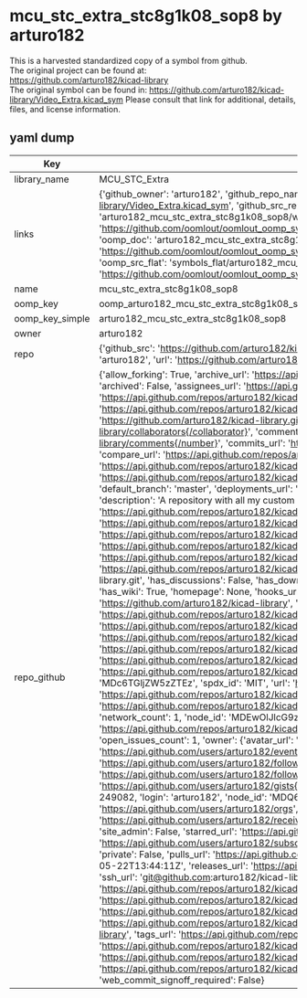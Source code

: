 # mcu_stc_extra_stc8g1k08_sop8 by arturo182  
This is a harvested standardized copy of a symbol from github.  
The original project can be found at:  
https://github.com/arturo182/kicad-library  
The original symbol can be found in:
https://github.com/arturo182/kicad-library/Video_Extra.kicad_sym
Please consult that link for additional, details, files, and license information.  
## yaml dump  
| Key | Value |  
| --- | --- |  
| library_name | MCU_STC_Extra |  
| links | {'github_owner': 'arturo182', 'github_repo_name': 'kicad-library', 'github_src': 'https://github.com/arturo182/kicad-library/Video_Extra.kicad_sym', 'github_src_repo': 'https://github.com/arturo182/kicad-library', 'oomp_bot': 'arturo182_mcu_stc_extra_stc8g1k08_sop8/working', 'oomp_bot_github': 'https://github.com/oomlout/oomlout_oomp_symbol_bot/tree/main/arturo182_mcu_stc_extra_stc8g1k08_sop8/working', 'oomp_doc': 'arturo182_mcu_stc_extra_stc8g1k08_sop8/working', 'oomp_doc_github': 'https://github.com/oomlout/oomlout_oomp_symbol_doc/tree/main/arturo182_mcu_stc_extra_stc8g1k08_sop8/working', 'oomp_src_flat': 'symbols_flat/arturo182_mcu_stc_extra_stc8g1k08_sop8/working', 'oomp_src_flat_github': 'https://github.com/oomlout/oomlout_oomp_symbol_src/tree/main/arturo182_mcu_stc_extra_stc8g1k08_sop8/working'} |  
| name | mcu_stc_extra_stc8g1k08_sop8 |  
| oomp_key | oomp_arturo182_mcu_stc_extra_stc8g1k08_sop8 |  
| oomp_key_simple | arturo182_mcu_stc_extra_stc8g1k08_sop8 |  
| owner | arturo182 |  
| repo | {'github_src': 'https://github.com/arturo182/kicad-library/Video_Extra.kicad_sym', 'name': 'kicad-library', 'owner': 'arturo182', 'url': 'https://github.com/arturo182/kicad-library'} |  
| repo_github | {'allow_forking': True, 'archive_url': 'https://api.github.com/repos/arturo182/kicad-library/{archive_format}{/ref}', 'archived': False, 'assignees_url': 'https://api.github.com/repos/arturo182/kicad-library/assignees{/user}', 'blobs_url': 'https://api.github.com/repos/arturo182/kicad-library/git/blobs{/sha}', 'branches_url': 'https://api.github.com/repos/arturo182/kicad-library/branches{/branch}', 'clone_url': 'https://github.com/arturo182/kicad-library.git', 'collaborators_url': 'https://api.github.com/repos/arturo182/kicad-library/collaborators{/collaborator}', 'comments_url': 'https://api.github.com/repos/arturo182/kicad-library/comments{/number}', 'commits_url': 'https://api.github.com/repos/arturo182/kicad-library/commits{/sha}', 'compare_url': 'https://api.github.com/repos/arturo182/kicad-library/compare/{base}...{head}', 'contents_url': 'https://api.github.com/repos/arturo182/kicad-library/contents/{+path}', 'contributors_url': 'https://api.github.com/repos/arturo182/kicad-library/contributors', 'created_at': '2019-03-24T21:02:26Z', 'default_branch': 'master', 'deployments_url': 'https://api.github.com/repos/arturo182/kicad-library/deployments', 'description': 'A repository with all my custom symbols for KiCad', 'disabled': False, 'downloads_url': 'https://api.github.com/repos/arturo182/kicad-library/downloads', 'events_url': 'https://api.github.com/repos/arturo182/kicad-library/events', 'fork': False, 'forks': 1, 'forks_count': 1, 'forks_url': 'https://api.github.com/repos/arturo182/kicad-library/forks', 'full_name': 'arturo182/kicad-library', 'git_commits_url': 'https://api.github.com/repos/arturo182/kicad-library/git/commits{/sha}', 'git_refs_url': 'https://api.github.com/repos/arturo182/kicad-library/git/refs{/sha}', 'git_tags_url': 'https://api.github.com/repos/arturo182/kicad-library/git/tags{/sha}', 'git_url': 'git://github.com/arturo182/kicad-library.git', 'has_discussions': False, 'has_downloads': True, 'has_issues': True, 'has_pages': False, 'has_projects': True, 'has_wiki': True, 'homepage': None, 'hooks_url': 'https://api.github.com/repos/arturo182/kicad-library/hooks', 'html_url': 'https://github.com/arturo182/kicad-library', 'id': 177469004, 'is_template': False, 'issue_comment_url': 'https://api.github.com/repos/arturo182/kicad-library/issues/comments{/number}', 'issue_events_url': 'https://api.github.com/repos/arturo182/kicad-library/issues/events{/number}', 'issues_url': 'https://api.github.com/repos/arturo182/kicad-library/issues{/number}', 'keys_url': 'https://api.github.com/repos/arturo182/kicad-library/keys{/key_id}', 'labels_url': 'https://api.github.com/repos/arturo182/kicad-library/labels{/name}', 'language': None, 'languages_url': 'https://api.github.com/repos/arturo182/kicad-library/languages', 'license': {'key': 'mit', 'name': 'MIT License', 'node_id': 'MDc6TGljZW5zZTEz', 'spdx_id': 'MIT', 'url': 'https://api.github.com/licenses/mit'}, 'merges_url': 'https://api.github.com/repos/arturo182/kicad-library/merges', 'milestones_url': 'https://api.github.com/repos/arturo182/kicad-library/milestones{/number}', 'mirror_url': None, 'name': 'kicad-library', 'network_count': 1, 'node_id': 'MDEwOlJlcG9zaXRvcnkxNzc0NjkwMDQ=', 'notifications_url': 'https://api.github.com/repos/arturo182/kicad-library/notifications{?since,all,participating}', 'open_issues': 1, 'open_issues_count': 1, 'owner': {'avatar_url': 'https://avatars.githubusercontent.com/u/249082?v=4', 'events_url': 'https://api.github.com/users/arturo182/events{/privacy}', 'followers_url': 'https://api.github.com/users/arturo182/followers', 'following_url': 'https://api.github.com/users/arturo182/following{/other_user}', 'gists_url': 'https://api.github.com/users/arturo182/gists{/gist_id}', 'gravatar_id': '', 'html_url': 'https://github.com/arturo182', 'id': 249082, 'login': 'arturo182', 'node_id': 'MDQ6VXNlcjI0OTA4Mg==', 'organizations_url': 'https://api.github.com/users/arturo182/orgs', 'received_events_url': 'https://api.github.com/users/arturo182/received_events', 'repos_url': 'https://api.github.com/users/arturo182/repos', 'site_admin': False, 'starred_url': 'https://api.github.com/users/arturo182/starred{/owner}{/repo}', 'subscriptions_url': 'https://api.github.com/users/arturo182/subscriptions', 'type': 'User', 'url': 'https://api.github.com/users/arturo182'}, 'private': False, 'pulls_url': 'https://api.github.com/repos/arturo182/kicad-library/pulls{/number}', 'pushed_at': '2023-05-22T13:44:11Z', 'releases_url': 'https://api.github.com/repos/arturo182/kicad-library/releases{/id}', 'size': 173, 'ssh_url': 'git@github.com:arturo182/kicad-library.git', 'stargazers_count': 17, 'stargazers_url': 'https://api.github.com/repos/arturo182/kicad-library/stargazers', 'statuses_url': 'https://api.github.com/repos/arturo182/kicad-library/statuses/{sha}', 'subscribers_count': 5, 'subscribers_url': 'https://api.github.com/repos/arturo182/kicad-library/subscribers', 'subscription_url': 'https://api.github.com/repos/arturo182/kicad-library/subscription', 'svn_url': 'https://github.com/arturo182/kicad-library', 'tags_url': 'https://api.github.com/repos/arturo182/kicad-library/tags', 'teams_url': 'https://api.github.com/repos/arturo182/kicad-library/teams', 'temp_clone_token': None, 'topics': [], 'trees_url': 'https://api.github.com/repos/arturo182/kicad-library/git/trees{/sha}', 'updated_at': '2023-05-13T19:17:18Z', 'url': 'https://api.github.com/repos/arturo182/kicad-library', 'visibility': 'public', 'watchers': 17, 'watchers_count': 17, 'web_commit_signoff_required': False} |  

